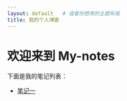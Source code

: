 ```yaml
---
layout: default   # 或者你想用的主题布局
title: 我的个人博客
---
```

# 欢迎来到 My-notes

下面是我的笔记列表：

- [笔记一](/day1.md)
